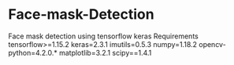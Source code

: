 # Face-mask-Detection
Face mask detection using tensorflow keras
Requirements
tensorflow>=1.15.2
keras=2.3.1
imutils=0.5.3
numpy=1.18.2
opencv-python=4.2.0.*
matplotlib=3.2.1
scipy==1.4.1
